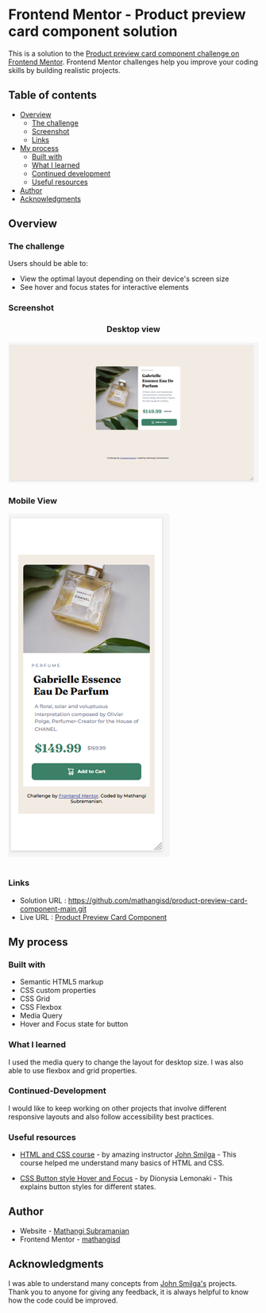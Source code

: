 # Frontend Mentor - Product preview card component solution

This is a solution to the [Product preview card component challenge on Frontend Mentor](https://www.frontendmentor.io/challenges/product-preview-card-component-GO7UmttRfa). Frontend Mentor challenges help you improve your coding skills by building realistic projects. 

## Table of contents

- [Overview](#overview)
  - [The challenge](#the-challenge)
  - [Screenshot](#screenshot)
  - [Links](#links)
- [My process](#my-process)
  - [Built with](#built-with)
  - [What I learned](#what-i-learned)
  - [Continued development](#continued-development)
  - [Useful resources](#useful-resources)
- [Author](#author)
- [Acknowledgments](#acknowledgments)


## Overview
### The challenge

Users should be able to:

- View the optimal layout depending on their device's screen size
- See hover and focus states for interactive elements
### Screenshot


### <p style="text-align: center;">Desktop view</p> 

![](./screenshot_productreview_desktop.png)


### <p style="text-align: left;">Mobile View</p> 

![](./screenshot_productreview_mobile.png)

# 
### Links

- Solution URL : https://github.com/mathangisd/product-preview-card-component-main.git
- Live URL : [Product Preview Card Component](https://product-preview-card-msd.netlify.app/)


## My process
### Built with

- Semantic HTML5 markup
- CSS custom properties
- CSS Grid
- CSS Flexbox
- Media Query
- Hover and Focus state for button

### What I learned

I used the media query to change the layout for desktop size. I was also able to use flexbox and grid properties.

### Continued-Development
I would like to keep working on other projects that involve different responsive layouts and also follow accessibility best practices.

### Useful resources

- [HTML and CSS course](https://www.youtube.com/watch?v=-8ORfgUa8ow&list=PLnHJACx3NwAdT_8forzXYvx0o4A2VnoHX) - by amazing instructor [John Smilga](https://johnsmilga.com/) - This course helped me understand many basics of HTML and CSS.

- [CSS Button style Hover and Focus](https://www.freecodecamp.org/news/css-button-style-hover-color-and-background/) - by Dionysia Lemonaki - This explains button styles for different states.

## Author
- Website - [Mathangi Subramanian](https://github.com/mathangisd)
- Frontend Mentor - [mathangisd](https://www.frontendmentor.io/profile/mathangisd)

## Acknowledgments
I was able to understand many concepts from [John Smilga's](https://johnsmilga.com/) projects. 
Thank you to anyone for giving any feedback, it is always helpful to know how the code could be improved.